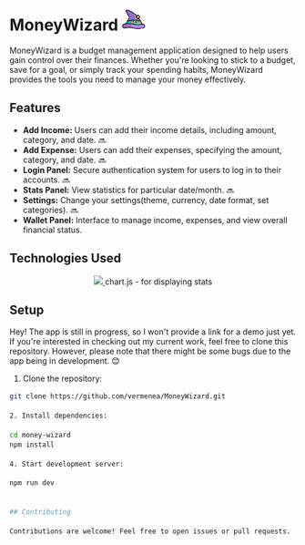 # MoneyWizard <img src="https://github.com/vermenea/MoneyWizard/blob/master/public/icons/logo.png?raw=true" alt="MoneyWizard Logo" width="40px">

MoneyWizard is a budget management application designed to help users gain control over their finances. Whether you're looking to stick to a budget, save for a goal, or simply track your spending habits, MoneyWizard provides the tools you need to manage your money effectively.

## Features

- **Add Income:** Users can add their income details, including amount, category, and date. 🔜
- **Add Expense:** Users can add their expenses, specifying the amount, category, and date. 🔜
- **Login Panel:** Secure authentication system for users to log in to their accounts. 🔜
- **Stats Panel:** View statistics for particular date/month. 🔜
- **Settings:** Change your settings(theme, currency, date format, set categories). 🔜
- **Wallet Panel:** Interface to manage income, expenses, and view overall financial status.

## Technologies Used

<p align="center">
  <a href="https://skillicons.dev">
    <img src="https://skillicons.dev/icons?i=react,ts,tailwind,firebase,redux" />
  </a>
  chart.js - for displaying stats
</p>


## Setup

Hey! The app is still in progress, so I won't provide a link for a demo just yet. If you're interested in checking out my current work, feel free to clone this repository. However, please note that there might be some bugs due to the app being in development. 😊



1. Clone the repository:
   
```bash
git clone https://github.com/vermenea/MoneyWizard.git

2. Install dependencies:
   
cd money-wizard
npm install

4. Start development server:
   
npm run dev


## Contributing

Contributions are welcome! Feel free to open issues or pull requests.
